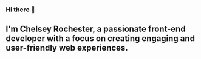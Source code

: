 ### Hi there 👋

## I'm Chelsey Rochester, a passionate front-end developer with a focus on creating engaging and user-friendly web experiences.

